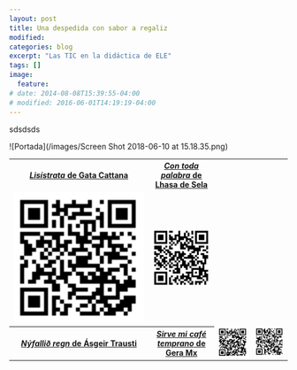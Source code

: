 ```yaml
---
layout: post
title: Una despedida con sabor a regaliz
modified:
categories: blog
excerpt: "Las TIC en la didáctica de ELE"
tags: []
image:
  feature:
# date: 2014-08-08T15:39:55-04:00
# modified: 2016-06-01T14:19:19-04:00
---
```


sdsdsds

![Portada](/images/Screen Shot 2018-06-10 at 15.18.35.png)

<table width="100%">
  <tbody>
    <tr>
      <th>
        <a href="https://www.ivoox.com/24833451" target="_blank"><i>Lisístrata</i> de Gata Cattana</a>
      </th>
      <th>
        <a href="https://www.ivoox.com/25206586" target="_blank"><i>Con toda palabra</i> de Lhasa de Sela
          </th>
    </tr>
    <tr>
      <td width="50%">
        <img src="/images/lisistrata.png"/>
      </td>
      <td>
        <img src="/images/con toda.png"/>
      </td>
      </tr>
    <tr>
        <th>
          <a href="https://www.ivoox.com/25247640" target="_blank"><i>Nýfallið  regn</i> de Ásgeir Trausti
            </th>
        <th>
          <a href="http://www.ivoox.com/25479947" target="_blank"><i>Sirve mi café temprano</i> de Gera Mx
            </th>
     <td><img src="/images/nyfallid.png"/>
      </td>
      <td>
        <img src="/images/sirve mi cafe.png"/>
      </td>
          </tr>
      </tbody>
</table>
